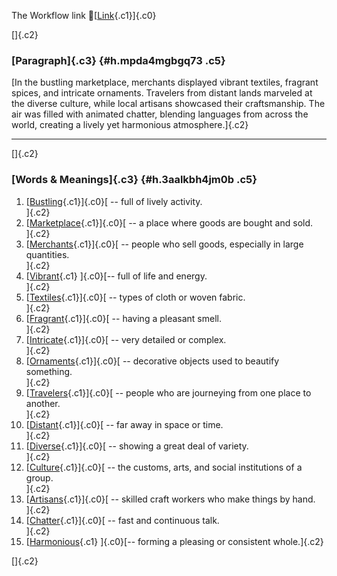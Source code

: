 The Workflow link
👏[[Link](https://www.google.com/url?q=http://www.google.com&sa=D&source=editors&ust=1756880338748832&usg=AOvVaw3d3byDVwPHBY5NZ5chgcSZ){.c1}]{.c0}

[]{.c2}

### [Paragraph]{.c3} {#h.mpda4mgbgq73 .c5}

[In the bustling marketplace, merchants displayed vibrant textiles,
fragrant spices, and intricate ornaments. Travelers from distant lands
marveled at the diverse culture, while local artisans showcased their
craftsmanship. The air was filled with animated chatter, blending
languages from across the world, creating a lively yet harmonious
atmosphere.]{.c2}

------------------------------------------------------------------------

[]{.c2}

### [Words & Meanings]{.c3} {#h.3aalkbh4jm0b .c5}

1.  [[Bustling](https://www.google.com/url?q=http://www.google.com&sa=D&source=editors&ust=1756880338750098&usg=AOvVaw3w6pHNq4AG4C4SOlmGi_YB){.c1}]{.c0}[ --
    full of lively activity.\
    ]{.c2}
2.  [[Marketplace](https://www.google.com/url?q=http://www.google.com&sa=D&source=editors&ust=1756880338750367&usg=AOvVaw2CqhhDz1EpSWH1wOs02gku){.c1}]{.c0}[ --
    a place where goods are bought and sold.\
    ]{.c2}
3.  [[Merchants](https://www.google.com/url?q=http://www.google.com&sa=D&source=editors&ust=1756880338750607&usg=AOvVaw3_LUGYe4sTkYOFRamS_1sG){.c1}]{.c0}[ --
    people who sell goods, especially in large quantities.\
    ]{.c2}
4.  [[Vibrant](https://www.google.com/url?q=http://www.google.com&sa=D&source=editors&ust=1756880338750856&usg=AOvVaw36yc2N4iFr1kLMoeSjrkmt){.c1}
    ]{.c0}[-- full of life and energy.\
    ]{.c2}
5.  [[Textiles](https://www.google.com/url?q=http://www.google.com&sa=D&source=editors&ust=1756880338754328&usg=AOvVaw3Qer2UiVC9ZySYmWVRoTGp){.c1}]{.c0}[ --
    types of cloth or woven fabric.\
    ]{.c2}
6.  [[Fragrant](https://www.google.com/url?q=http://www.google.com&sa=D&source=editors&ust=1756880338754641&usg=AOvVaw3Ag-fC2EYSYhbkSGrRmb6T){.c1}]{.c0}[ --
    having a pleasant smell.\
    ]{.c2}
7.  [[Intricate](https://www.google.com/url?q=http://www.google.com&sa=D&source=editors&ust=1756880338754886&usg=AOvVaw0ppH9WIFcA7vR4tgOcR5bW){.c1}]{.c0}[ --
    very detailed or complex.\
    ]{.c2}
8.  [[Ornaments](https://www.google.com/url?q=http://www.google.com&sa=D&source=editors&ust=1756880338755160&usg=AOvVaw2cnPX7bkJjSM5buZrEp8UQ){.c1}]{.c0}[ --
    decorative objects used to beautify something.\
    ]{.c2}
9.  [[Travelers](https://www.google.com/url?q=http://www.google.com&sa=D&source=editors&ust=1756880338755470&usg=AOvVaw0O_a3cv5wQ-O40ZrYUXE44){.c1}]{.c0}[ --
    people who are journeying from one place to another.\
    ]{.c2}
10. [[Distant](https://www.google.com/url?q=http://www.google.com&sa=D&source=editors&ust=1756880338755745&usg=AOvVaw1rUP5thVM2Y1EOfP7jbEdn){.c1}]{.c0}[ --
    far away in space or time.\
    ]{.c2}
11. [[Diverse](https://www.google.com/url?q=http://www.google.com&sa=D&source=editors&ust=1756880338756005&usg=AOvVaw3ML595IouiRBOYaq-mrAjD){.c1}]{.c0}[ --
    showing a great deal of variety.\
    ]{.c2}
12. [[Culture](https://www.google.com/url?q=http://www.google.com&sa=D&source=editors&ust=1756880338756269&usg=AOvVaw1EQYNLlAxyCV5CO4ou0OGF){.c1}]{.c0}[ --
    the customs, arts, and social institutions of a group.\
    ]{.c2}
13. [[Artisans](https://www.google.com/url?q=http://www.google.com&sa=D&source=editors&ust=1756880338756583&usg=AOvVaw0XrPaWicsAtq4Di2q22Qug){.c1}]{.c0}[ --
    skilled craft workers who make things by hand.\
    ]{.c2}
14. [[Chatter](https://www.google.com/url?q=http://www.google.com&sa=D&source=editors&ust=1756880338756814&usg=AOvVaw17tO8nF0cPVkqjJ-so7FUw){.c1}]{.c0}[ --
    fast and continuous talk.\
    ]{.c2}
15. [[Harmonious](https://www.google.com/url?q=http://www.google.com&sa=D&source=editors&ust=1756880338756971&usg=AOvVaw1-NLDcDsDJlgRww3dUda5E){.c1}
    ]{.c0}[-- forming a pleasing or consistent whole.]{.c2}

[]{.c2}

